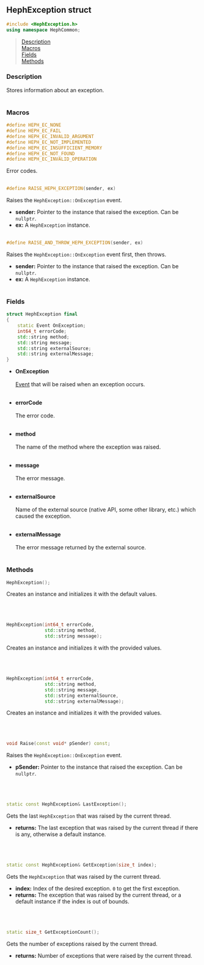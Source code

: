 ## HephException struct
```c++
#include <HephException.h>
using namespace HephCommon;
```

> [Description](#description)<br>
[Macros](#macros)<br>
[Fields](#fields)<br>
[Methods](#methods)



### Description
Stores information about an exception.
<br><br>



### Macros
```c++
#define HEPH_EC_NONE
#define HEPH_EC_FAIL
#define HEPH_EC_INVALID_ARGUMENT
#define HEPH_EC_NOT_IMPLEMENTED
#define HEPH_EC_INSUFFICIENT_MEMORY
#define HEPH_EC_NOT_FOUND
#define HEPH_EC_INVALID_OPERATION
```
Error codes.
<br><br>

```c++
#define RAISE_HEPH_EXCEPTION(sender, ex)
```
Raises the ``HephException::OnException`` event.
- **sender:** Pointer to the instance that raised the exception. Can be ``nullptr``.
- **ex:** A ``HephException`` instance.
<br><br>

```c++
#define RAISE_AND_THROW_HEPH_EXCEPTION(sender, ex)
```
Raises the ``HephException::OnException`` event first, then throws.
- **sender:** Pointer to the instance that raised the exception. Can be ``nullptr``.
- **ex:** A ``HephException`` instance.
<br><br>


### Fields

```c++
struct HephException final
{
    static Event OnException;
    int64_t errorCode;
    std::string method;
    std::string message;
    std::string externalSource;
    std::string externalMessage;
}
```

- **OnException**
<br><br>
[Event](/docs/HephCommon/Event.md) that will be raised when an exception occurs.
<br><br>

- **errorCode**
<br><br>
The error code.
<br><br>

- **method**
<br><br>
The name of the method where the exception was raised.
<br><br>

- **message**
<br><br>
The error message.
<br><br>

- **externalSource**
<br><br>
Name of the external source (native API, some other library, etc.) which caused the exception.
<br><br>

- **externalMessage**
<br><br>
The error message returned by the external source.
<br><br>



### Methods

```c++
HephException();
```
Creates an instance and initializes it with the default values.
<br><br><br><br>

```c++
HephException(int64_t errorCode,
              std::string method,
              std::string message);
```
Creates an instance and initializes it with the provided values.
<br><br><br><br>

```c++
HephException(int64_t errorCode,
              std::string method,
              std::string message,
              std::string externalSource,
              std::string externalMessage);
```
Creates an instance and initializes it with the provided values.
<br><br><br><br>

```c++
void Raise(const void* pSender) const;
```
Raises the ``HephException::OnException`` event.
- **pSender:** Pointer to the instance that raised the exception. Can be ``nullptr``.
<br><br><br><br>

```c++
static const HephException& LastException();
```
Gets the last ``HephException`` that was raised by the current thread.
- **returns:** The last exception that was raised by the current thread if there is any, otherwise a default instance.
<br><br><br><br>

```c++
static const HephException& GetException(size_t index);
```
Gets the ``HephException`` that was raised by the current thread.
- **index:** Index of the desired exception. ``0`` to get the first exception.
- **returns:** The exception that was raised by the current thread, or a default instance if the index is out of bounds.
<br><br><br><br>

```c++
static size_t GetExceptionCount();
```
Gets the number of exceptions raised by the current thread.
- **returns:** Number of exceptions that were raised by the current thread.










